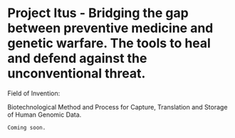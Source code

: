 # Project Itus - Bridging the gap between preventive medicine and genetic warfare. The tools to heal and defend against the unconventional threat.

Field of Invention:

Biotechnological Method and Process for Capture, Translation and Storage of Human Genomic Data.

	Coming soon.
